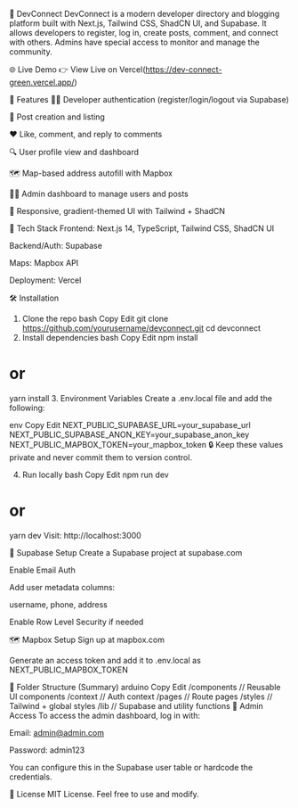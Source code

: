 📘 DevConnect
DevConnect is a modern developer directory and blogging platform built with Next.js, Tailwind CSS, ShadCN UI, and Supabase. It allows developers to register, log in, create posts, comment, and connect with others. Admins have special access to monitor and manage the community.

🌐 Live Demo
👉 View Live on Vercel(https://dev-connect-green.vercel.app/)

📌 Features
🧑‍💻 Developer authentication (register/login/logout via Supabase)

📝 Post creation and listing

❤️ Like, comment, and reply to comments

🔍 User profile view and dashboard

🗺️ Map-based address autofill with Mapbox

👨‍💼 Admin dashboard to manage users and posts

🎨 Responsive, gradient-themed UI with Tailwind + ShadCN

🚀 Tech Stack
Frontend: Next.js 14, TypeScript, Tailwind CSS, ShadCN UI

Backend/Auth: Supabase

Maps: Mapbox API

Deployment: Vercel

🛠️ Installation
1. Clone the repo
bash
Copy
Edit
git clone https://github.com/yourusername/devconnect.git
cd devconnect
2. Install dependencies
bash
Copy
Edit
npm install
# or
yarn install
3. Environment Variables
Create a .env.local file and add the following:

env
Copy
Edit
NEXT_PUBLIC_SUPABASE_URL=your_supabase_url
NEXT_PUBLIC_SUPABASE_ANON_KEY=your_supabase_anon_key
NEXT_PUBLIC_MAPBOX_TOKEN=your_mapbox_token
🔒 Keep these values private and never commit them to version control.

4. Run locally
bash
Copy
Edit
npm run dev
# or
yarn dev
Visit: http://localhost:3000

🧪 Supabase Setup
Create a Supabase project at supabase.com

Enable Email Auth

Add user metadata columns:

username, phone, address

Enable Row Level Security if needed

🗺️ Mapbox Setup
Sign up at mapbox.com

Generate an access token and add it to .env.local as NEXT_PUBLIC_MAPBOX_TOKEN

📁 Folder Structure (Summary)
arduino
Copy
Edit
/components      // Reusable UI components
/context         // Auth context
/pages           // Route pages
/styles          // Tailwind + global styles
/lib             // Supabase and utility functions
👮 Admin Access
To access the admin dashboard, log in with:

Email: admin@admin.com

Password: admin123

You can configure this in the Supabase user table or hardcode the credentials.

📄 License
MIT License. Feel free to use and modify.
